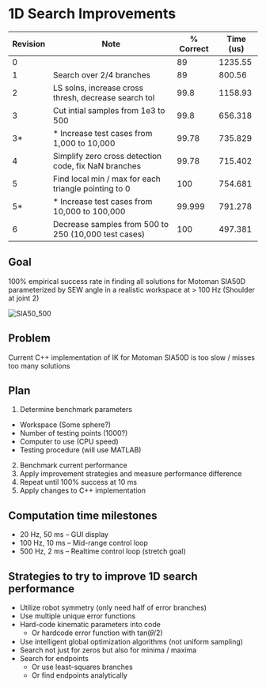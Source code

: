 # 1D Search Improvements

| Revision | Note                                                 | % Correct | Time (us) |
|----------|------------------------------------------------------|-----------|-----------|
| 0        |                                                      | 89        | 1235.55   |
| 1        | Search over 2/4 branches                             | 89        | 800.56    |
| 2        | LS solns, increase cross thresh, decrease search tol | 99.8      | 1158.93   |
| 3        | Cut intial samples from 1e3 to 500                   | 99.8      | 656.318   |
| 3*       | * Increase test cases from 1,000 to 10,000           | 99.78     | 735.829   |
| 4        | Simplify zero cross detection code, fix NaN branches | 99.78     | 715.402   |
| 5        | Find local min / max for each triangle pointing to 0 | 100       | 754.681   |
| 5*       | * Increase test cases from 10,000 to 100,000         | 99.999    | 791.278   |
| 6        | Decrease samples from 500 to 250 (10,000 test cases) | 100       | 497.381   |



## Goal
100% empirical success rate in finding all solutions for Motoman SIA50D parameterized by SEW angle in a realistic workspace at > 100 Hz
(Shoulder at joint 2)

![SIA50_500](https://github.com/rpiRobotics/1d_search_improvements/assets/4022499/2b1dc019-30fb-4449-8662-96f6a99b515b)

## Problem
Current C++ implementation of IK for Motoman SIA50D is too slow / misses too many solutions

## Plan
1. Determine benchmark parameters
  * Workspace (Some sphere?)
  * Number of testing points (1000?)
  * Computer to use (CPU speed)
  * Testing procedure (will use MATLAB)
2. Benchmark current performance
3. Apply improvement strategies and measure performance difference
4. Repeat until 100% success at 10 ms
5. Apply changes to C++ implementation

## Computation time milestones
 * 20 Hz,  50 ms – GUI display 
 * 100 Hz, 10 ms – Mid-range control loop
 * 500 Hz,  2 ms – Realtime control loop (stretch goal)

## Strategies to try to improve 1D search performance
 * Utilize robot symmetry (only need half of error branches)
 *  Use multiple unique error functions
 * Hard-code kinematic parameters into code
   *  Or hardcode error function with tan⁡(𝜃/2)
 *  Use intelligent global optimization algorithms (not uniform sampling)
 *  Search not just for zeros but also for minima / maxima
 *  Search for endpoints
     *  Or use least-squares branches
     *  Or find endpoints analytically 
